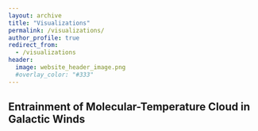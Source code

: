 ```yaml
---
layout: archive
title: "Visualizations"
permalink: /visualizations/
author_profile: true
redirect_from:
  - /visualizations
header:
  image: website_header_image.png
  #overlay_color: "#333"
---
```


## Entrainment of Molecular-Temperature Cloud in Galactic Winds
